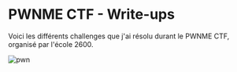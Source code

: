 # PWNME CTF - Write-ups


Voici les différents challenges que j'ai résolu durant le PWNME CTF, organisé par l'école 2600. <br>

![pwn](https://user-images.githubusercontent.com/66923124/178142013-7b3217b4-18e0-4043-b859-d050742fd189.png)






